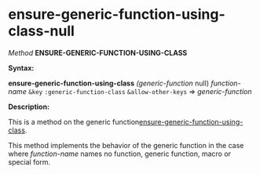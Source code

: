 ensure-generic-function-using-class-null
========================================

*Method* **ENSURE-GENERIC-FUNCTION-USING-CLASS**

**Syntax:**

**ensure-generic-function-using-class** *(generic-function* null) *function-name* `&key` `:generic-function-class` `&allow-other-keys` => *generic-function*

**Description:**

This is a method on the generic function[ensure-generic-function-using-class](/docs/meta-object-protocol/ensure-generic-function-using-class).

This method implements the behavior of the generic function in the case where *function-name* names no function, generic function, macro or special form.
